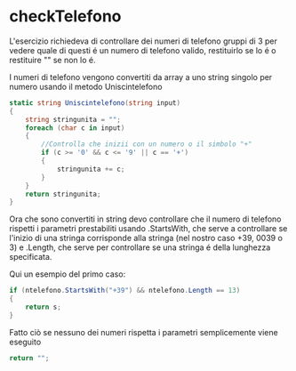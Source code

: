 # checkTelefono

L'esercizio richiedeva di controllare dei numeri di telefono gruppi di 3 per vedere quale di questi é un numero di telefono valido, restituirlo se lo é o restituire "" se non lo é.

I numeri di telefono vengono convertiti da array a uno string singolo per numero usando il metodo Uniscintelefono

```csharp 
static string Uniscintelefono(string input)
{
    string stringunita = "";
    foreach (char c in input)
    {
        //Controlla che inizii con un numero o il simbolo "+"
        if (c >= '0' && c <= '9' || c == '+')
        {
            stringunita += c;
        }
    }
    return stringunita;
}
```

Ora che sono convertiti in string devo controllare che il numero di telefono rispetti i parametri prestabiliti usando .StartsWith, che serve a controllare se l'inizio di una stringa corrisponde alla stringa (nel nostro caso +39, 0039 o 3) e .Length, che serve per controllare se una stringa é della lunghezza specificata.

Qui un esempio del primo caso:
```csharp 
if (ntelefono.StartsWith("+39") && ntelefono.Length == 13)
{
    return s;
}
```

Fatto ciò se nessuno dei numeri rispetta i parametri semplicemente viene eseguito
```csharp
return "";
```
